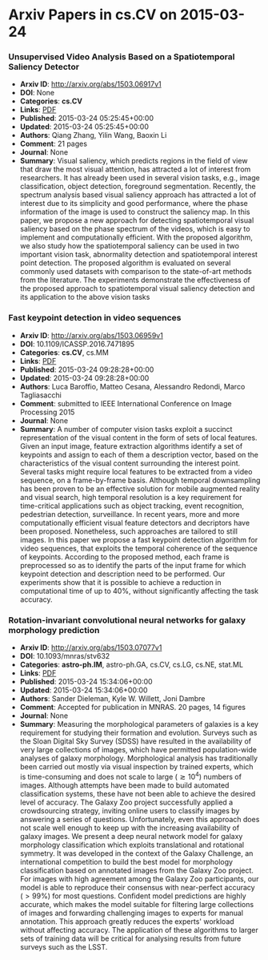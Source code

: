 # Arxiv Papers in cs.CV on 2015-03-24
### Unsupervised Video Analysis Based on a Spatiotemporal Saliency Detector
- **Arxiv ID**: http://arxiv.org/abs/1503.06917v1
- **DOI**: None
- **Categories**: **cs.CV**
- **Links**: [PDF](http://arxiv.org/pdf/1503.06917v1)
- **Published**: 2015-03-24 05:25:45+00:00
- **Updated**: 2015-03-24 05:25:45+00:00
- **Authors**: Qiang Zhang, Yilin Wang, Baoxin Li
- **Comment**: 21 pages
- **Journal**: None
- **Summary**: Visual saliency, which predicts regions in the field of view that draw the most visual attention, has attracted a lot of interest from researchers. It has already been used in several vision tasks, e.g., image classification, object detection, foreground segmentation. Recently, the spectrum analysis based visual saliency approach has attracted a lot of interest due to its simplicity and good performance, where the phase information of the image is used to construct the saliency map. In this paper, we propose a new approach for detecting spatiotemporal visual saliency based on the phase spectrum of the videos, which is easy to implement and computationally efficient. With the proposed algorithm, we also study how the spatiotemporal saliency can be used in two important vision task, abnormality detection and spatiotemporal interest point detection. The proposed algorithm is evaluated on several commonly used datasets with comparison to the state-of-art methods from the literature. The experiments demonstrate the effectiveness of the proposed approach to spatiotemporal visual saliency detection and its application to the above vision tasks



### Fast keypoint detection in video sequences
- **Arxiv ID**: http://arxiv.org/abs/1503.06959v1
- **DOI**: 10.1109/ICASSP.2016.7471895
- **Categories**: **cs.CV**, cs.MM
- **Links**: [PDF](http://arxiv.org/pdf/1503.06959v1)
- **Published**: 2015-03-24 09:28:28+00:00
- **Updated**: 2015-03-24 09:28:28+00:00
- **Authors**: Luca Baroffio, Matteo Cesana, Alessandro Redondi, Marco Tagliasacchi
- **Comment**: submitted to IEEE International Conference on Image Processing 2015
- **Journal**: None
- **Summary**: A number of computer vision tasks exploit a succinct representation of the visual content in the form of sets of local features. Given an input image, feature extraction algorithms identify a set of keypoints and assign to each of them a description vector, based on the characteristics of the visual content surrounding the interest point. Several tasks might require local features to be extracted from a video sequence, on a frame-by-frame basis. Although temporal downsampling has been proven to be an effective solution for mobile augmented reality and visual search, high temporal resolution is a key requirement for time-critical applications such as object tracking, event recognition, pedestrian detection, surveillance. In recent years, more and more computationally efficient visual feature detectors and decriptors have been proposed. Nonetheless, such approaches are tailored to still images. In this paper we propose a fast keypoint detection algorithm for video sequences, that exploits the temporal coherence of the sequence of keypoints. According to the proposed method, each frame is preprocessed so as to identify the parts of the input frame for which keypoint detection and description need to be performed. Our experiments show that it is possible to achieve a reduction in computational time of up to 40%, without significantly affecting the task accuracy.



### Rotation-invariant convolutional neural networks for galaxy morphology prediction
- **Arxiv ID**: http://arxiv.org/abs/1503.07077v1
- **DOI**: 10.1093/mnras/stv632
- **Categories**: **astro-ph.IM**, astro-ph.GA, cs.CV, cs.LG, cs.NE, stat.ML
- **Links**: [PDF](http://arxiv.org/pdf/1503.07077v1)
- **Published**: 2015-03-24 15:34:06+00:00
- **Updated**: 2015-03-24 15:34:06+00:00
- **Authors**: Sander Dieleman, Kyle W. Willett, Joni Dambre
- **Comment**: Accepted for publication in MNRAS. 20 pages, 14 figures
- **Journal**: None
- **Summary**: Measuring the morphological parameters of galaxies is a key requirement for studying their formation and evolution. Surveys such as the Sloan Digital Sky Survey (SDSS) have resulted in the availability of very large collections of images, which have permitted population-wide analyses of galaxy morphology. Morphological analysis has traditionally been carried out mostly via visual inspection by trained experts, which is time-consuming and does not scale to large ($\gtrsim10^4$) numbers of images.   Although attempts have been made to build automated classification systems, these have not been able to achieve the desired level of accuracy. The Galaxy Zoo project successfully applied a crowdsourcing strategy, inviting online users to classify images by answering a series of questions. Unfortunately, even this approach does not scale well enough to keep up with the increasing availability of galaxy images.   We present a deep neural network model for galaxy morphology classification which exploits translational and rotational symmetry. It was developed in the context of the Galaxy Challenge, an international competition to build the best model for morphology classification based on annotated images from the Galaxy Zoo project.   For images with high agreement among the Galaxy Zoo participants, our model is able to reproduce their consensus with near-perfect accuracy ($> 99\%$) for most questions. Confident model predictions are highly accurate, which makes the model suitable for filtering large collections of images and forwarding challenging images to experts for manual annotation. This approach greatly reduces the experts' workload without affecting accuracy. The application of these algorithms to larger sets of training data will be critical for analysing results from future surveys such as the LSST.



